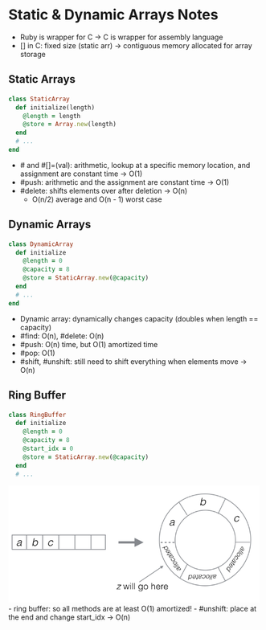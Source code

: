 # Static & Dynamic Arrays Notes

- Ruby is wrapper for C -> C is wrapper for assembly language
- [] in C: fixed size (static arr) -> contiguous memory allocated for array storage

## Static Arrays
```rb
class StaticArray
  def initialize(length)
    @length = length
    @store = Array.new(length)
  end
  # ...
end
```

- #[](val) and #[]=(val): arithmetic, lookup at a specific memory location, and assignment are constant time -> O(1)
- #push: arithmetic and the assignment are constant time -> O(1)
- #delete: shifts elements over after deletion -> O(n)
  - O(n/2) average and O(n - 1) worst case

## Dynamic Arrays
```rb
class DynamicArray
  def initialize
    @length = 0
    @capacity = 8
    @store = StaticArray.new(@capacity)
  end
  # ...
end
```

- Dynamic array: dynamically changes capacity (doubles when length == capacity)
- #find: O(n), #delete: O(n)
- #push: O(n) time, but O(1) amortized time
- #pop: O(1)
- #shift, #unshift: still need to shift everything when elements move -> O(n)

## Ring Buffer
```rb
class RingBuffer
  def initialize
    @length = 0
    @capacity = 8
    @start_idx = 0
    @store = StaticArray.new(@capacity)
  end
  # ...
```

<img src="ringbuffer.png" width=500 >
- ring buffer: so all methods are at least O(1) amortized!
- #unshift: place at the end and change start_idx -> O(n)
